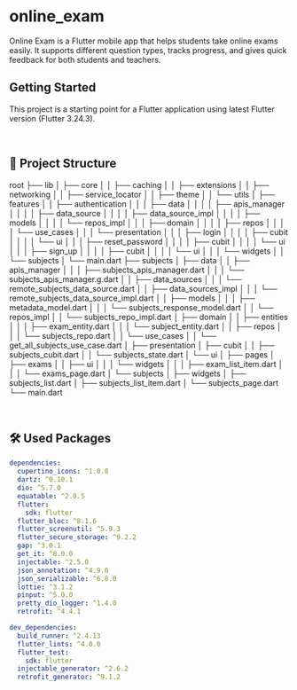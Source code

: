 # online_exam

Online Exam is a Flutter mobile app that helps students take online exams easily. It supports
different question types, tracks progress, and gives quick feedback for both students and teachers.

## Getting Started

This project is a starting point for a Flutter application using latest Flutter version (Flutter
3.24.3).

&nbsp;

## 📁 Project Structure
root
├── lib
│ ├── core
│ │ ├── caching
│ │ ├── extensions
│ │ ├── networking
│ │ ├── service_locator
│ │ ├── theme
│ │ └── utils
│ ├── features
│ │ ├── authentication
│ │ │ ├── data
│ │ │ │ ├── apis_manager
│ │ │ │ ├── data_source
│ │ │ │ ├── data_source_impl
│ │ │ │ ├── models
│ │ │ │ └── repos_impl
│ │ │ ├── domain
│ │ │ │ ├── repos
│ │ │ │ └── use_cases
│ │ │ └── presentation
│ │ │ ├── login
│ │ │ │ ├── cubit
│ │ │ │ └── ui
│ │ │ ├── reset_password
│ │ │ │ ├── cubit
│ │ │ │ └── ui
│ │ │ ├── sign_up
│ │ │ │ ├── cubit
│ │ │ │ └── ui
│ │ │ └── widgets
│ │ └── subjects
│ └── main.dart
├── subjects
│ ├── data
│ │ ├── apis_manager
│ │ │ ├── subjects_apis_manager.dart
│ │ │ └── subjects_apis_manager.g.dart
│ │ ├── data_sources
│ │ │ └── remote_subjects_data_source.dart
│ │ ├── data_sources_impl
│ │ │ └── remote_subjects_data_source_impl.dart
│ │ ├── models
│ │ │ ├── metadata_model.dart
│ │ │ └── subjects_response_model.dart
│ │ └── repos_impl
│ │ └── subjects_repo_impl.dart
│ ├── domain
│ │ ├── entities
│ │ │ ├── exam_entity.dart
│ │ │ └── subject_entity.dart
│ │ ├── repos
│ │ │ └── subjects_repo.dart
│ │ └── use_cases
│ │ └── get_all_subjects_use_case.dart
│ ├── presentation
│ ├── cubit
│ │ ├── subjects_cubit.dart
│ │ └── subjects_state.dart
│ └── ui
│ ├── pages
│ ├── exams
│ │ ├── ui
│ │ │ └── widgets
│ │ │ ├── exam_list_item.dart
│ │ │ └── exams_page.dart
│ └── subjects
│ ├── widgets
│ ├── subjects_list.dart
│ ├── subjects_list_item.dart
│ └── subjects_page.dart
└── main.dart

&nbsp;

## 🛠 Used Packages

```pubspec.yaml
dependencies:
  cupertino_icons: ^1.0.8
  dartz: ^0.10.1
  dio: ^5.7.0
  equatable: ^2.0.5
  flutter:
    sdk: flutter
  flutter_bloc: ^8.1.6
  flutter_screenutil: ^5.9.3
  flutter_secure_storage: ^9.2.2
  gap: ^3.0.1
  get_it: ^8.0.0
  injectable: ^2.5.0
  json_annotation: ^4.9.0
  json_serializable: ^6.8.0
  lottie: ^3.1.2
  pinput: ^5.0.0
  pretty_dio_logger: ^1.4.0
  retrofit: ^4.4.1

dev_dependencies:
  build_runner: ^2.4.13
  flutter_lints: ^4.0.0
  flutter_test:
    sdk: flutter
  injectable_generator: ^2.6.2
  retrofit_generator: ^9.1.2
```
